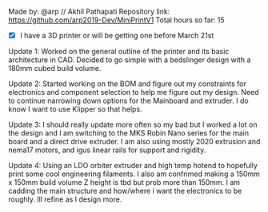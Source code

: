 Made by: @arp // Akhil Pathapati
Repository link: https://github.com/arp2019-Dev/MiniPrintV1
Total hours so far: 15

- [x] I have a 3D printer or will be getting one before March 21st

Update 1:
Worked on the general outline of the printer and its basic architecture in CAD. Decided to go simple with a bedslinger design with a 180mm cubed build volume.

Update 2:
Started working on the BOM and figure out my constraints for electronics and component selection to help me figure out my design. Need to continue narrowing down options for the Mainboard and extruder. I do know I want to use Klipper so that helps.

Update 3:
I should really update more often so my bad but I worked a lot on the design and I am switching to the MKS Robin Nano series for the main board and a direct drive extruder. I am also using mostly 2020 extrusion and nema17 motors, and igus linear rails for support and rigidity.

Update 4: 
Using an LDO orbiter extruder and high temp hotend to hopefully print some cool engineering filaments. I also am confrimed making a 150mm x 150mm build volume Z height is tbd but prob more than 150mm. I am cadding the main structure and how/where i want the electronics to be roughly. Ill refine as I design more.
